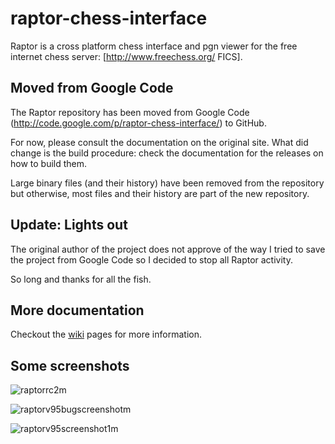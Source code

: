 # raptor-chess-interface
Raptor is a cross platform chess interface and pgn viewer for the free internet chess server: [http://www.freechess.org/ FICS].

## Moved from Google Code
The Raptor repository has been moved from Google Code (http://code.google.com/p/raptor-chess-interface/) to GitHub.

For now, please consult the documentation on the original site. What did change is the build procedure: check the documentation
for the releases on how to build them.

Large binary files (and their history) have been removed from the repository but otherwise, most files and their history are part of the new repository.

## Update: Lights out

The original author of the project does not approve of the way I tried to save the project from Google Code so I decided to stop all Raptor activity.

So long and thanks for all the fish.

## More documentation
Checkout the [wiki](https://github.com/evilwan/raptor-chess-interface/wiki) pages for more information.

## Some screenshots

![raptorrc2m](https://cloud.githubusercontent.com/assets/11840077/8396572/f42eb464-1dab-11e5-8fb6-699378b417be.png)

![raptorv95bugscreenshotm](https://cloud.githubusercontent.com/assets/11840077/8396573/f8a82480-1dab-11e5-9e00-0d310f4e9df4.png)

![raptorv95screenshot1m](https://cloud.githubusercontent.com/assets/11840077/8396574/fbf5b9a4-1dab-11e5-8d80-17258c62d3de.png)
